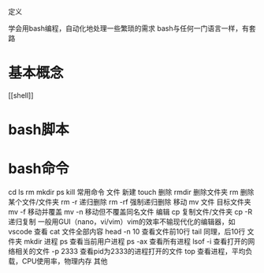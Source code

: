 定义

学会用bash编程，自动化地处理一些繁琐的需求
bash与任何一门语言一样，有套路

# 基本概念
[[shell]]

# bash脚本
# bash命令
cd
ls
rm
mkdir
ps
kill
常用命令
	文件
		新建
			touch
		删除
			rmdir 删除文件夹
			rm 删除某个文件/文件夹
			rm -r 递归删除
			rm -rf  强制递归删除
		移动
			mv 文件 目标文件夹
			mv -f 移动并覆盖
			mv -n 移动但不覆盖同名文件
		编辑
			cp 复制文件/文件夹
			cp -R递归复制
			一般用GUI（nano，vi/vim）vim的效率不输现代化的编辑器，如vscode
		查看
			cat 文件全部内容
			head -n 10  查看文件前10行
			tail 同理，后10行
	文件夹
		mkdir
	进程
		ps 查看当前用户进程
		ps -ax 查看所有进程
		lsof
			-i 查看打开的网络相关的文件
			-p 2333 查看pid为2333的进程打开的文件
		top 查看进程，平均负载，CPU使用率，物理内存
	其他